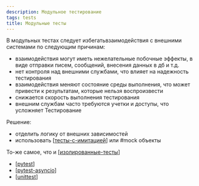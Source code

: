 ```yaml
---
description: Модульное тестирование
tags: tests
title: Модульные тесты
---
```

В модульных тестах следует избегатьвзаимодействия с внешними системами по следующим причинам:

- взаимодействия могут иметь нежелательные побочные эффекты, в виде отправки писем, сообщений, внесения данных в дб и т.д.
- нет контроля над внешними службами, что влияет на надежность тестирования
- взаимодействия меняют состояние среды выполнения, что может привести к результатам, которые нельзя воспроизвести
- снижается скорость выполнения тестирования
- внешним службам часто требуются учетки и доступы, что усложняет Тестирование

Решение:

- отделить логику от внешних зависимостей
- использовать [[тесты-с-имитацией]] или #mock объекты

То-же самое, что и [[изолированные-тесты]]

- [[pytest]]
- [[pytest-asyncio]]
- [[unittest]]

[//begin]: # "Autogenerated link references for markdown compatibility"
[тесты-с-имитацией]: %D1%82%D0%B5%D1%81%D1%82%D1%8B-%D1%81-%D0%B8%D0%BC%D0%B8%D1%82%D0%B0%D1%86%D0%B8%D0%B5%D0%B9 "Тесты с имитацией"
[изолированные-тесты]: %D0%B8%D0%B7%D0%BE%D0%BB%D0%B8%D1%80%D0%BE%D0%B2%D0%B0%D0%BD%D0%BD%D1%8B%D0%B5-%D1%82%D0%B5%D1%81%D1%82%D1%8B "Изолированные тесты"
[pytest]: pytest "Pytest"
[pytest-asyncio]: pytest-asyncio "Pytest-asyncio"
[unittest]: unittest "Unittest"
[//end]: # "Autogenerated link references"
[//begin]: # "Autogenerated link references for markdown compatibility"
[тесты-с-имитацией]: тесты-с-имитацией "Тесты с имитацией"
[изолированные-тесты]: изолированные-тесты "Изолированные тесты"
[pytest]: pytest "Pytest"
[pytest-asyncio]: pytest-asyncio "Pytest-asyncio"
[unittest]: unittest "Unittest"
[//end]: # "Autogenerated link references"